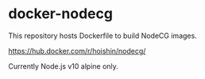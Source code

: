 # docker-nodecg

This repository hosts Dockerfile to build NodeCG images.

https://hub.docker.com/r/hoishin/nodecg/

Currently Node.js v10 alpine only.
